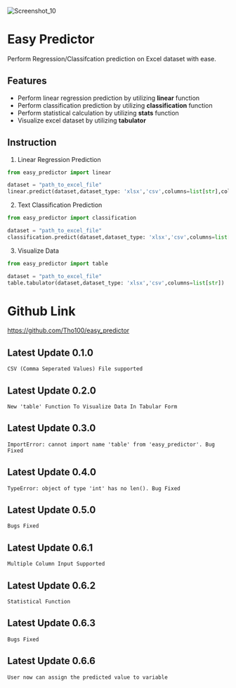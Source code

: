 ![Screenshot_10](https://user-images.githubusercontent.com/64541739/174754962-952e3e72-0b2c-4ae6-987d-9f46c965e5c4.png)

# Easy Predictor

Perform Regression/Classifcation prediction on Excel dataset with ease.   

## Features

- Perform linear regression prediction by utilizing **linear** function
- Perform classification prediction by utilizing **classification** function
- Perform statistical calculation by utilizing **stats** function
- Visualize excel dataset by utilizing **tabulator** 

## Instruction

1. Linear Regression Prediction

```python
from easy_predictor import linear 

dataset = "path_to_excel_file"
linear.predict(dataset,dataset_type: 'xlsx','csv',columns=list[str],column_y,value: int)
```
2. Text Classification Prediction

```python
from easy_predictor import classification

dataset = "path_to_excel_file"
classification.predict(dataset,dataset_type: 'xlsx','csv',columns=list[str],column_y,value: str)
```

3. Visualize Data

```python
from easy_predictor import table

dataset = "path_to_excel_file"
table.tabulator(dataset,dataset_type: 'xlsx','csv',columns=list[str])
```

# Github Link

https://github.com/Tho100/easy_predictor

## Latest Update 0.1.0

```
CSV (Comma Seperated Values) File supported
```
## Latest Update 0.2.0

```
New 'table' Function To Visualize Data In Tabular Form
```

## Latest Update 0.3.0

```
ImportError: cannot import name 'table' from 'easy_predictor'. Bug
Fixed
```

## Latest Update 0.4.0

```
TypeError: object of type 'int' has no len(). Bug Fixed
```

## Latest Update 0.5.0

```
Bugs Fixed
```

## Latest Update 0.6.1

```
Multiple Column Input Supported
```

## Latest Update 0.6.2

```
Statistical Function
```

## Latest Update 0.6.3

```
Bugs Fixed
```

## Latest Update 0.6.6

```
User now can assign the predicted value to variable
```